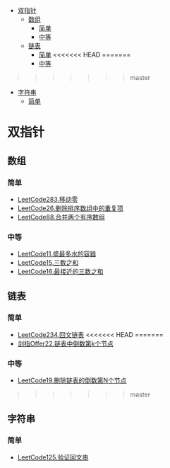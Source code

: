 <!-- TOC -->

- [双指针](#双指针)
  - [数组](#数组)
    - [简单](#简单)
    - [中等](#中等)
  - [链表](#链表)
    - [简单](#简单-1)
<<<<<<< HEAD
=======
    - [中等](#中等-1)
>>>>>>> master
  - [字符串](#字符串)
    - [简单](#简单-2)

<!-- /TOC -->
# 双指针
## 数组
### 简单
- [LeetCode283.移动零](https://leetcode-cn.com/problems/move-zeroes/)
- [LeetCode26.删除排序数组中的重复项](https://leetcode-cn.com/problems/remove-duplicates-from-sorted-array/)
- [LeetCode88.合并两个有序数组](https://leetcode-cn.com/problems/merge-sorted-array/)
### 中等
- [LeetCode11.盛最多水的容器](https://leetcode-cn.com/problems/container-with-most-water/)
- [LeetCode15.三数之和](https://leetcode-cn.com/problems/3sum/)
- [LeetCode16.最接近的三数之和](https://leetcode-cn.com/problems/3sum-closest/)
## 链表
### 简单
- [LeetCode234.回文链表](https://leetcode-cn.com/problems/palindrome-linked-list/)
<<<<<<< HEAD
=======
- [剑指Offer22.链表中倒数第k个节点](https://leetcode-cn.com/problems/lian-biao-zhong-dao-shu-di-kge-jie-dian-lcof/)
### 中等
- [LeetCode19.删除链表的倒数第N个节点](https://leetcode-cn.com/problems/remove-nth-node-from-end-of-list/)
>>>>>>> master
## 字符串
### 简单
- [LeetCode125.验证回文串](https://leetcode-cn.com/problems/valid-palindrome/)